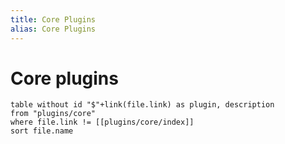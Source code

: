 ```yaml
---
title: Core Plugins
alias: Core Plugins
---
```

# Core plugins

```dataview
table without id "$"+link(file.link) as plugin, description
from "plugins/core"
where file.link != [[plugins/core/index]]
sort file.name
```